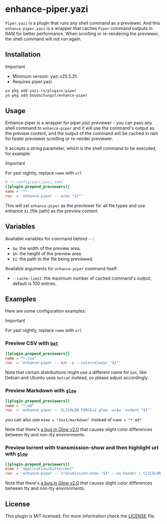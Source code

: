 # enhance-piper.yazi

`Piper.yazi` is a plugin that runs any shell command as a previewer.
And this `enhance-piper.yazi` is a wrapper that caches `Piper` command outputs in RAM for better performance.
When scrolling or re-rendering the previewer, the shell command will not run again.

## Installation

> [!IMPORTANT]
>
> - Minimum version: yazi v25.5.31.
> - Requires piper.yazi.

```sh
ya pkg add yazi-rs/plugins:piper
ya pkg add boydaihungst/enhance-piper
```

## Usage

Enhance-piper is a wrapper for piper.yazi previewer - you can pass any shell command to `enhance-piper` and it will use the command's output as the preview content, and the output of the command will be cached in ram for faster previewer scrolling or re-render previewer.

It accepts a string parameter, which is the shell command to be executed, for example:

> [!IMPORTANT]
> For yazi nightly, replace `name` with `url`

```toml
# ~/.config/yazi/yazi.toml
[[plugin.prepend_previewers]]
name = "*"
run  = 'enhance-piper -- echo "$1"'
```

This will set `enhance-piper` as the previewer for all file types and use enhance `$1` (file path) as the preview content.

## Variables

Available variables for command behind `--`:

- `$w`: the width of the preview area.
- `$h`: the height of the preview area.
- `$1`: the path to the file being previewed.

Available arguments for `enhance-piper` command itself:

- `--cache-limit`: the maximum number of cached command's output, default is 100 entries.

## Examples

Here are some configuration examples:

> [!IMPORTANT]
> For yazi nightly, replace `name` with `url`

### Preview CSV with [`bat`](https://github.com/sharkdp/bat)

```toml
[[plugin.prepend_previewers]]
name = "*.csv"
run  = 'enhance-piper -- bat -p --color=always "$1"'
```

Note that certain distributions might use a different name for `bat`, like Debian and Ubuntu uses `batcat` instead, so please adjust accordingly.

### Preview Markdown with [`glow`](https://github.com/charmbracelet/glow)

```toml
[[plugin.prepend_previewers]]
name = "*.md"
run  = 'enhance-piper -- CLICOLOR_FORCE=1 glow -w=$w -s=dark "$1"'
```

you can also use `mime = "text/markdown"` instead of `name = "*.md"`

Note that there's [a bug in Glow v2.0](https://github.com/charmbracelet/glow/issues/440#issuecomment-2307992634) that causes slight color differences between tty and non-tty environments.

### Preview torrent with transmission-show and then highlight url with [`glow`](https://github.com/charmbracelet/glow)

```toml
[[plugin.prepend_previewers]]
mime = "application/bittorrent"
run  = 'enhance-piper -- transmission-show "$1" --no-header | CLICOLOR_FORCE=1 glow -w=$w -s=dark -'
```

Note that there's [a bug in Glow v2.0](https://github.com/charmbracelet/glow/issues/440#issuecomment-2307992634) that causes slight color differences between tty and non-tty environments.

## License

This plugin is MIT-licensed. For more information check the [LICENSE](LICENSE) file.
